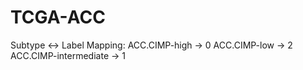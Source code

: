 # TCGA-ACC

Subtype ↔ Label Mapping:
ACC.CIMP-high -> 0
ACC.CIMP-low -> 2
ACC.CIMP-intermediate -> 1
